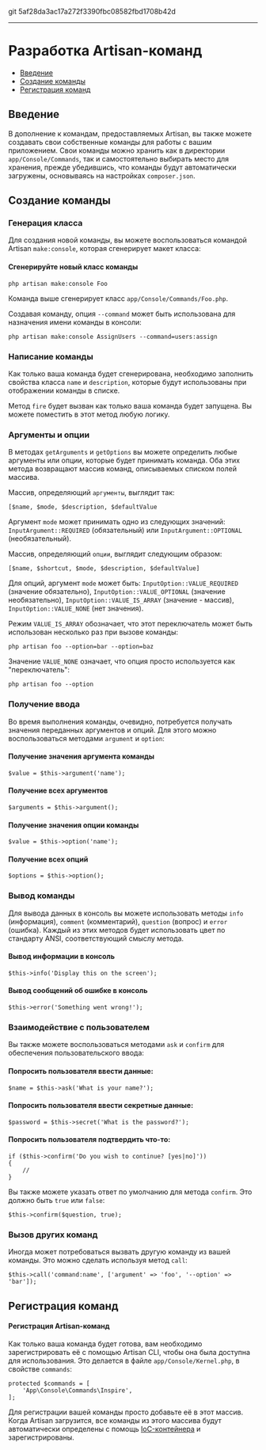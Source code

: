 git 5af28da3ac17a272f3390fbc08582fbd1708b42d

---

# Разработка Artisan-команд

- [Введение](#introduction)
- [Создание команды](#building-a-command)
- [Регистрация команд](#registering-commands)

<a name="introduction"></a>
## Введение

В дополнение к командам, предоставляемых Artisan, вы также можете создавать свои собственные команды для работы с вашим приложением.
Свои команды можно хранить как в директории `app/Console/Commands`, так и самостоятельно выбирать место для хранения, прежде убедившись,
что команды будут автоматически загружены, основываясь на настройках `composer.json`.

<a name="building-a-command"></a>
## Создание команды

### Генерация класса

Для создания новой команды, вы можете воспользоваться командой Artisan `make:console`, которая сгенерирует макет класса:

#### Сгенерируйте новый класс команды

	php artisan make:console Foo

Команда выше сгенерирует класс `app/Console/Commands/Foo.php`.

Создавая команду, опция `--command` может быть использована для назначения имени команды в консоли:

	php artisan make:console AssignUsers --command=users:assign

### Написание команды

Как только ваша команда будет сгенерирована, необходимо заполнить свойства класса `name` и `description`, которые будут использованы при
отображении команды в списке.

Метод `fire` будет вызван как только ваша команда будет запущена. Вы можете поместить в этот метод любую логику.

### Аргументы и опции

В методах `getArguments` и `getOptions` вы можете определить любые аргументы или опции, которые будет принимать команда. Оба этих метода
возвращают массив команд, описываемых списком полей массива.

Массив, определяющий `аргументы`, выглядит так:

	[$name, $mode, $description, $defaultValue

Аргумент `mode` может принимать одно из следующих значений: `InputArgument::REQUIRED` (обязательный) или `InputArgument::OPTIONAL` (необязательный).

Массив, определяющий `опции`, выглядит следующим образом:

	[$name, $shortcut, $mode, $description, $defaultValue]

Для опций, аргумент `mode` может быть: `InputOption::VALUE_REQUIRED` (значение обязательно), `InputOption::VALUE_OPTIONAL` (значение необязательно),
`InputOption::VALUE_IS_ARRAY` (значение - массив), `InputOption::VALUE_NONE` (нет значения).

Режим `VALUE_IS_ARRAY` обозначает, что этот переключатель может быть использован несколько раз при вызове команды:

	php artisan foo --option=bar --option=baz

Значение `VALUE_NONE` означает, что опция просто используется как "переключатель":

	php artisan foo --option

### Получение ввода

Во время выполнения команды, очевидно, потребуется получать значения переданных аргументов и опций. Для этого можно воспользоваться методами
`argument` и `option`:

#### Получение значения аргумента команды

	$value = $this->argument('name');

#### Получение всех аргументов

	$arguments = $this->argument();

#### Получение значения опции команды

	$value = $this->option('name');

#### Получение всех опций

	$options = $this->option();

### Вывод команды

Для вывода данных в консоль вы можете использовать методы `info` (информация), `comment` (комментарий), `question` (вопрос) и `error` (ошибка).
Каждый из этих методов будет использовать цвет по стандарту ANSI, соответствующий смыслу метода.

#### Вывод информации в консоль

	$this->info('Display this on the screen');

#### Вывод сообщений об ошибке в консоль

	$this->error('Something went wrong!');

### Взаимодействие с пользователем

Вы также можете воспользоваться методами `ask` и `confirm` для обеспечения пользовательского ввода:

#### Попросить пользователя ввести данные:

	$name = $this->ask('What is your name?');

#### Попросить пользователя ввести секретные данные:

	$password = $this->secret('What is the password?');

#### Попросить пользователя подтвердить что-то:

	if ($this->confirm('Do you wish to continue? [yes|no]'))
	{
		//
	}

Вы также можете указать ответ по умолчанию для метода `confirm`. Это должно быть `true` или `false`:

	$this->confirm($question, true);

### Вызов других команд

Иногда может потребоваться вызвать другую команду из вашей команды. Это можно сделать используя метод `call`:

	$this->call('command:name', ['argument' => 'foo', '--option' => 'bar']);

<a name="registering-commands"></a>
## Регистрация команд

#### Регистрация Artisan-команд

Как только ваша команда будет готова, вам необходимо зарегистрировать её с помощью Artisan CLI, чтобы она была доступна для использования.
Это делается в файле `app/Console/Kernel.php`, в свойстве `commands`: 

    protected $commands = [
        'App\Console\Commands\Inspire',
    ];

Для регистрации вашей команды просто добавьте её в этот массив. Когда Artisan загрузится, все команды из этого массива будут автоматически
определены с помощь [IoC-контейнера](/docs/container) и зарегистрированы.

